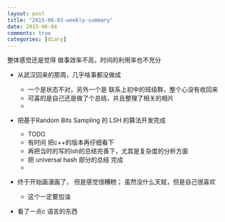 ```yaml
---
layout: post
title: "2015-06-03-weekly-summary"
date: 2015-06-04
comments: true
categories: [diary]
---
```


整体感觉还是觉得 做事效率不高，时间的利用率也不充分

*  从武汉回来的那周，几乎啥事都没做成
     - 一个是状态不对，另外一个是 联系上初中的班级群，整个心没有收回来
     - 可喜的是自己还是做了个总结，并且整理了相关的相片
     - 

*  把基于Random Bits Sampling 的 LSH 的算法开发完成
     - TODO
     - 有时间 把c++的版本再仔细看下
     - 再把当时的写的lsh的总结完善下，尤其是复杂度的分析方面
     - 把 universal hash 部分的总结 完成
     - 

*  终于开始画漫画了， 但是感觉很糟糕； 虽然没什么天赋，但是自己很喜欢
     - 这个一定要加油

*  看了一点c 语言的东西


